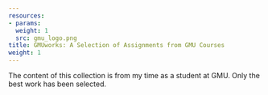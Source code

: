 ```yaml
---
resources:
- params:
  weight: 1
  src: gmu_logo.png
title: GMUworks: A Selection of Assignments from GMU Courses
weight: 1
---
```


The content of this collection is from my time as a student at GMU. Only the best work has been selected.
